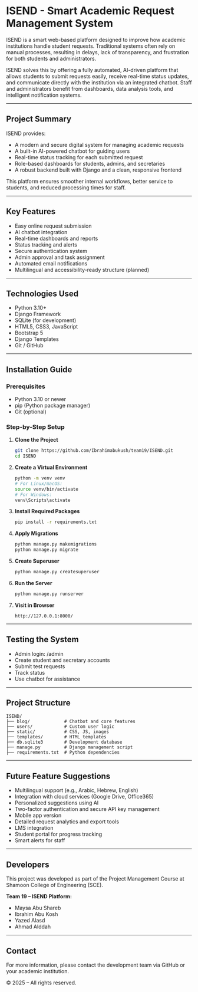 # ISEND - Smart Academic Request Management System

ISEND is a smart web-based platform designed to improve how academic institutions handle student requests. Traditional systems often rely on manual processes, resulting in delays, lack of transparency, and frustration for both students and administrators.

ISEND solves this by offering a fully automated, AI-driven platform that allows students to submit requests easily, receive real-time status updates, and communicate directly with the institution via an integrated chatbot. Staff and administrators benefit from dashboards, data analysis tools, and intelligent notification systems.

---

## Project Summary

ISEND provides:

* A modern and secure digital system for managing academic requests
* A built-in AI-powered chatbot for guiding users
* Real-time status tracking for each submitted request
* Role-based dashboards for students, admins, and secretaries
* A robust backend built with Django and a clean, responsive frontend

This platform ensures smoother internal workflows, better service to students, and reduced processing times for staff.

---

## Key Features

* Easy online request submission
* AI chatbot integration
* Real-time dashboards and reports
* Status tracking and alerts
* Secure authentication system
* Admin approval and task assignment
* Automated email notifications
* Multilingual and accessibility-ready structure (planned)

---

## Technologies Used

* Python 3.10+
* Django Framework
* SQLite (for development)
* HTML5, CSS3, JavaScript
* Bootstrap 5
* Django Templates
* Git / GitHub

---

## Installation Guide

### Prerequisites

* Python 3.10 or newer
* pip (Python package manager)
* Git (optional)

### Step-by-Step Setup

1. **Clone the Project**

   ```bash
   git clone https://github.com/Ibrahimabukush/team19/ISEND.git
   cd ISEND
   ```

2. **Create a Virtual Environment**

   ```bash
   python -m venv venv
   # For Linux/macOS:
   source venv/bin/activate
   # For Windows:
   venv\Scripts\activate
   ```

3. **Install Required Packages**

   ```bash
   pip install -r requirements.txt
   ```

4. **Apply Migrations**

   ```bash
   python manage.py makemigrations
   python manage.py migrate
   ```

5. **Create Superuser**

   ```bash
   python manage.py createsuperuser
   ```

6. **Run the Server**

   ```bash
   python manage.py runserver
   ```

7. **Visit in Browser**

   ```
   http://127.0.0.1:8000/
   ```

---

## Testing the System

* Admin login: /admin
* Create student and secretary accounts
* Submit test requests
* Track status
* Use chatbot for assistance

---

## Project Structure

```
ISEND/
├── blog/             # Chatbot and core features
├── users/            # Custom user logic
├── static/           # CSS, JS, images
├── templates/        # HTML templates
├── db.sqlite3        # Development database
├── manage.py         # Django management script
├── requirements.txt  # Python dependencies
```

---

## Future Feature Suggestions

* Multilingual support (e.g., Arabic, Hebrew, English)
* Integration with cloud services (Google Drive, Office365)
* Personalized suggestions using AI
* Two-factor authentication and secure API key management
* Mobile app version
* Detailed request analytics and export tools
* LMS integration
* Student portal for progress tracking
* Smart alerts for staff

---

## Developers

This project was developed as part of the Project Management Course at Shamoon College of Engineering (SCE).

**Team 19 – ISEND Platform:**

* Maysa Abu Shareb
* Ibrahim Abu Kosh
* Yazed Alasd
* Ahmad Alddah

---

## Contact

For more information, please contact the development team via GitHub or your academic institution.

© 2025 – All rights reserved.
